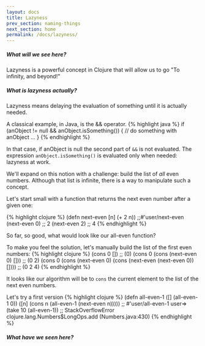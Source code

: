 ```yaml
---
layout: docs
title: Lazyness
prev_section: naming-things
next_section: home
permalink: /docs/lazyness/
---
```


<div class="note">
  <h5>What will we see here?</h5>
  <p>Lazyness is a powerful concept in Clojure that will allow us to go "To infinity, and beyond!"</p>
</div>

<div class="note info">
  <h5>What is lazyness actually?</h5>
  <p>Lazyness means delaying the evaluation of something until it is actually needed. </p>
</div>

A classical example, in Java, is the && operator.
{% highlight java %}
if (anObject != null && anObject.isSomething()) {
	// do something with anObject ...
}
{% endhighlight %}

In that case, if anObject is null the second part of `&&` is not evaluated. 
The expression `anObject.isSomething()` is evaluated only when needed: lazyness at work. 

We'll expand on this notion with a challenge: build the list of *all* even numbers. Although that list is infinite, there is a way to manipulate such a concept.

Let's start small with a function that returns the next even number after a given one:

{% highlight clojure %}
(defn next-even [n]
  (+ 2 n))
;;#'user/next-even
(next-even 0)
;; 2
(next-even 2)
;; 4
{% endhighlight %}

So far, so good, what would look like our all-even function?

To make you feel the solution, let's manually build the list of the first even numbers:
{% highlight clojure %}
(cons 0 [])
;; (0)
(cons 0 (cons (next-even 0) []))
;; (0 2)
(cons 0 (cons (next-even 0) (cons (next-even (next-even 0)) [])))
;; (0 2 4)
{% endhighlight %}

It looks like our algorithm will be to `cons` the current element to the list of the next even numbers.

Let's try a first version
{% highlight clojure %}
(defn all-even-1
  ([]  (all-even-1 0))
  ([n] (cons n (all-even-1 (next-even n)))))
;; #'user/all-even-1
user=> (take 10 (all-even-1))
;; StackOverflowError   clojure.lang.Numbers$LongOps.add (Numbers.java:430)
{% endhighlight %}

<div class="note">
  <h5>What have we seen here?</h5>
</div>